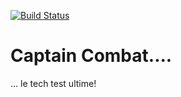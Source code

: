 
[![Build Status](https://travis-ci.org/robertdober/captain_combat.svg?branch=master)](https://travis-ci.org/robertdober/captain_combat)

# Captain Combat....

... le tech test ultime!
